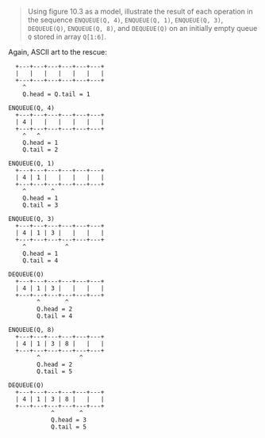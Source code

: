 > Using figure 10.3 as a model, illustrate the result of each operation in the
> sequence `ENQUEUE(Q, 4)`, `ENQUEUE(Q, 1)`, `ENQUEUE(Q, 3)`, `DEQUEUE(Q)`,
> `ENQUEUE(Q, 8)`, and `DEQUEUE(Q)` on an initially empty queue `Q` stored in
> array `Q[1:6]`.

Again, ASCII art to the rescue:

      +---+---+---+---+---+---+
      |   |   |   |   |   |   |
      +---+---+---+---+---+---+
        ^
        Q.head = Q.tail = 1

    ENQUEUE(Q, 4)
      +---+---+---+---+---+---+
      | 4 |   |   |   |   |   |
      +---+---+---+---+---+---+
        ^   ^
        Q.head = 1
        Q.tail = 2

    ENQUEUE(Q, 1)
      +---+---+---+---+---+---+
      | 4 | 1 |   |   |   |   |
      +---+---+---+---+---+---+
        ^       ^
        Q.head = 1
        Q.tail = 3

    ENQUEUE(Q, 3)
      +---+---+---+---+---+---+
      | 4 | 1 | 3 |   |   |   |
      +---+---+---+---+---+---+
        ^           ^
        Q.head = 1
        Q.tail = 4

    DEQUEUE(Q)
      +---+---+---+---+---+---+
      | 4 | 1 | 3 |   |   |   |
      +---+---+---+---+---+---+
            ^       ^
            Q.head = 2
            Q.tail = 4

    ENQUEUE(Q, 8)
      +---+---+---+---+---+---+
      | 4 | 1 | 3 | 8 |   |   |
      +---+---+---+---+---+---+
            ^           ^
            Q.head = 2
            Q.tail = 5

    DEQUEUE(Q)
      +---+---+---+---+---+---+
      | 4 | 1 | 3 | 8 |   |   |
      +---+---+---+---+---+---+
                ^       ^
                Q.head = 3
                Q.tail = 5
